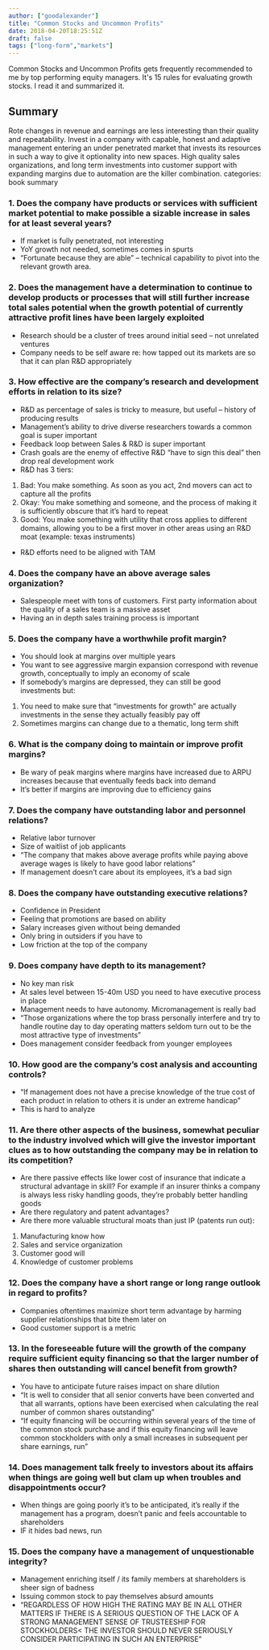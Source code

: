 ```yaml
---
author: ["goodalexander"]
title: "Common Stocks and Uncommon Profits"
date: 2018-04-20T18:25:51Z
draft: false
tags: ["long-form","markets"]
---
```


Common Stocks and Uncommon Profits gets frequently recommended to me by top performing equity managers. It's 15 rules for evaluating growth stocks. I read it and summarized it.

## Summary

Rote changes in revenue and earnings are less interesting than their quality and repeatability. Invest in a company with capable, honest and adaptive management entering an under penetrated market that invests its resources in such a way to give it optionality into new spaces.  High quality sales organizations, and long term investments into customer support with expanding margins due to automation are the killer combination. 
categories: book summary


### 1. Does the company have products or services with sufficient market potential to make possible a sizable increase in sales for at least several years?

* If market is fully penetrated, not interesting
* YoY growth not needed, sometimes comes in spurts
* “Fortunate because they are able” – technical capability to pivot into the relevant growth area.

### 2. Does the management have a determination to continue to develop products or processes that will still further increase total sales potential when the growth potential of currently attractive profit lines have been largely exploited
* Research should be a cluster of trees around initial seed – not unrelated ventures
* Company needs to be self aware re: how tapped out its markets are so that it can plan R&D appropriately

### 3. How effective are the company’s research and development efforts in relation to its size?

* R&D as percentage of sales is tricky to measure, but useful – history of producing results
* Management’s ability to drive diverse researchers towards a common goal is super important
* Feedback loop between Sales & R&D is super important
* Crash goals are the enemy of effective R&D “have to sign this deal” then drop real development work
* R&D has 3 tiers:
1. Bad: You make something. As soon as you act, 2nd movers can act to capture all the profits
2. Okay: You make something and someone, and the process of making it is sufficiently obscure that it’s hard to repeat
3. Good: You make something with utility that cross applies to different domains, allowing you to be a first mover in other areas using an R&D moat (example: texas instruments)
* R&D efforts need to be aligned with TAM

### 4. Does the company have an above average sales organization?
* Salespeople meet with tons of customers. First party information about the quality of a sales team is a massive asset
* Having an in depth sales training process is important

### 5. Does the company have a worthwhile profit margin?
* You should look at margins over multiple years
* You want to see aggressive margin expansion correspond with revenue growth, conceptually to imply an economy of scale
* If somebody’s margins are depressed, they can still be good investments but:
1. You need to make sure that “investments for growth” are actually investments in the sense they actually feasibly pay off
2. Sometimes margins can change due to a thematic, long term shift

### 6. What is the company doing to maintain or improve profit margins?
* Be wary of peak margins where margins have increased due to ARPU increases because that eventually feeds back into demand
* It’s better if margins are improving due to efficiency gains

### 7. Does the company have outstanding labor and personnel relations?
* Relative labor turnover
* Size of waitlist of job applicants
* “The company that makes above average profits while paying above average wages is likely to have good labor relations”
* If management doesn’t care about its employees, it’s a bad sign

### 8. Does the company have outstanding executive relations?
* Confidence in President
* Feeling that promotions are based on ability
* Salary increases given without being demanded
* Only bring in outsiders if you have to
* Low friction at the top of the company

### 9. Does company have depth to its management?
* No key man risk
* At sales level between 15-40m USD you need to have executive process in place
* Management needs to have autonomy. Micromanagement is really bad
* “Those organizations where the top brass personally interfere and try to handle routine day to day operating matters seldom turn out to be the most attractive type of investments”
* Does management consider feedback from younger employees

### 10. How good are the company’s cost analysis and accounting controls?
* “If management does not have a precise knowledge of the true cost of each product in relation to others it is under an extreme handicap”
* This is hard to analyze

### 11. Are there other aspects of the business, somewhat peculiar to the industry involved which will give the investor important clues as to how outstanding the company may be in relation to its competition?
* Are there passive effects like lower cost of insurance that indicate a structural advantage in skill? For example if an insurer thinks a company is always less risky handling goods, they’re probably better handling goods
* Are there regulatory and patent advantages?
* Are there more valuable structural moats than just IP (patents run out):
1. Manufacturing know how
2. Sales and service organization
3. Customer good will
4. Knowledge of customer problems

### 12. Does the company have a short range or long range outlook in regard to profits?
* Companies oftentimes maximize short term advantage by harming supplier relationships that bite them later on
* Good customer support is a metric

### 13. In the foreseeable future will the growth of the company require sufficient equity financing so that the larger number of shares then outstanding will cancel benefit from growth?

* You have to anticipate future raises impact on share dilution
* “It is well to consider that all senior converts have been converted and that all warrants, options have been exercised when calculating the real number of common shares outstanding”
* “If equity financing will be occurring within several years of the time of the common stock purchase and if this equity financing will leave common stockholders with only a small increases in subsequent per share earnings, run”

### 14. Does management talk freely to investors about its affairs when things are going well but clam up when troubles and disappointments occur?
* When things are going poorly it’s to be anticipated, it’s really if the management has a program, doesn’t panic and feels accountable to shareholders
* IF it hides bad news, run

### 15. Does the company have a management of unquestionable integrity?

* Management enriching itself / its family members at shareholders is sheer sign of badness
* Issuing common stock to pay themselves absurd amounts
* “REGARDLESS OF HOW HIGH THE RATING MAY BE IN ALL OTHER MATTERS IF THERE IS A SERIOUS QUESTION OF THE LACK OF A STRONG MANAGEMENT SENSE OF TRUSTEESHIP FOR STOCKHOLDERS< THE INVESTOR SHOULD NEVER SERIOUSLY CONSIDER PARTICIPATING IN SUCH AN ENTERPRISE” 